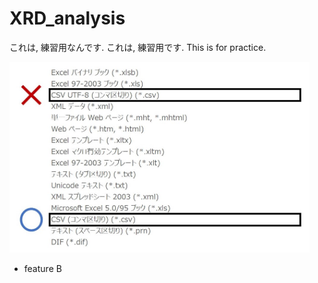 # XRD_analysis
これは, 練習用なんです.
これは, 練習用です.
This is for practice.

<img src="savecsv.jpg" alt="CSVファイルの保存方法" width="480px">

* feature B